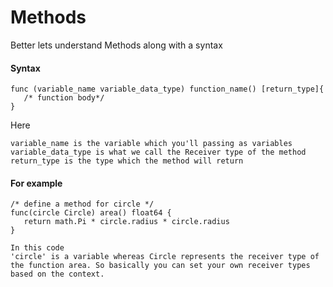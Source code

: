 Methods
====

Better lets understand Methods along with a syntax

#### Syntax

```
func (variable_name variable_data_type) function_name() [return_type]{
   /* function body*/
}

```
Here

```
variable_name is the variable which you'll passing as variables
variable_data_type is what we call the Receiver type of the method
return_type is the type which the method will return

```

#### For example

```
/* define a method for circle */
func(circle Circle) area() float64 {
   return math.Pi * circle.radius * circle.radius
}

In this code
'circle' is a variable whereas Circle represents the receiver type of the function area. So basically you can set your own receiver types based on the context.

```